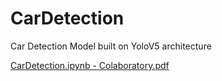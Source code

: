 # CarDetection
Car Detection Model built on YoloV5 architecture

[CarDetection.ipynb - Colaboratory.pdf](https://github.com/ckteja/CarDetection/files/9934908/CarDetection.ipynb.-.Colaboratory.pdf)
